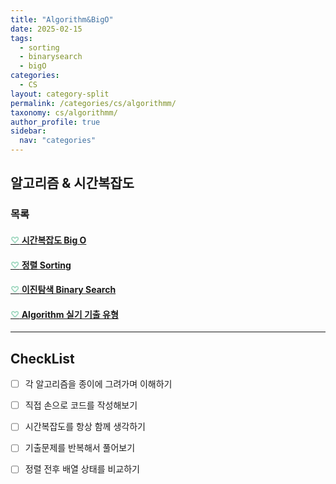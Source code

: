 ```yaml
---
title: "Algorithm&BigO"
date: 2025-02-15
tags: 
  - sorting
  - binarysearch
  - bigO
categories: 
  - CS
layout: category-split
permalink: /categories/cs/algorithmm/
taxonomy: cs/algorithmm/
author_profile: true
sidebar:
  nav: "categories"
---
```



## 알고리즘 & 시간복잡도

### 목록

#### <a href="#" data-content="/assets/contents/cs/time-complexity.md"><span style="color: #9bd6bd;">♡</span> 시간복잡도 Big O</a>

#### <a href="#" data-content="/assets/contents/cs/algorithm-sorting.md"><span style="color: #9bd6bd;">♡</span> 정렬 Sorting</a>

#### <a href="#" data-content="/assets/contents/cs/binary-search.md"><span style="color: #9bd6bd;">♡</span> 이진탐색 Binary Search</a>

#### <a href="#" data-content="/assets/contents/cs/algorithm-exam.md"><span style="color: #9bd6bd;">♡</span> Algorithm 실기 기출 유형 </a>


---


## CheckList

- [ ] 각 알고리즘을 종이에 그려가며 이해하기  
- [ ] 직접 손으로 코드를 작성해보기  
- [ ] 시간복잡도를 항상 함께 생각하기  
- [ ] 기출문제를 반복해서 풀어보기  
- [ ] 정렬 전후 배열 상태를 비교하기  

